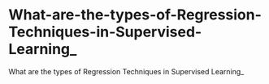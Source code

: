 # What-are-the-types-of-Regression-Techniques-in-Supervised-Learning_
What are the types of Regression Techniques in Supervised Learning_
